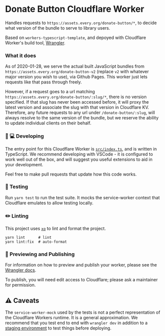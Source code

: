 # Donate Button Cloudflare Worker

Handles requests to `https://assets.every.org/donate-button/*`, to decide what
version of the bundle to serve to library users.

Based on `workers-typescript-template`, and depoyed with Cloudflare Worker's
build tool, [Wrangler](https://github.com/cloudflare/wrangler).

### What it does

As of 2020-01-28, we serve the actual built JavaScript bundles from
`https://assets.every.org/donate-button-v2` (replace `v2` with whatever major
version you wish to use), via Github Pages. This worker just lets requests like
that pass through freely.

However, if a request goes to a url matching
`https://assets.every.org/donate-button/:slug/*`, there is no version specified.
If that slug has never been accessed before, it will proxy the latest version
and associate the slug with that version in Cloudflare KV. Therefore, any future
requests to any url under `/donate-button/:slug`, will always resolve to the
same version of the bundle, but we reserve the ability to update individual
clients on their behalf.

### 👩 💻 Developing

The entry point for this Cloudflare Worker is
[`src/index.ts`](./src/index.ts), and is written in TypeScript. We recommend
developing with VSCode - it is configured to work well out of the box, and
will suggest you useful extensions to aid in your development.

Feel free to make pull requests that update how this code works.

### 🧪 Testing

Run `yarn test` to run the test suite. It mocks the service-worker context that
Cloudflare emulates to allow testing locally.

### ✏️ Linting

This project uses [`xo`](https://github.com/xojs/xo) to lint and format the
project.

```
yarn lint      # lint
yarn lint:fix  # auto-format
```

### 👀 Previewing and Publishing

For information on how to preview and publish your worker, please see the
[Wrangler docs](https://developers.cloudflare.com/workers/tooling/wrangler/commands/#publish).

To publish, you will need edit access to Cloudflare; please ask a maintainer for
permission.

## ⚠️ Caveats

The `service-worker-mock` used by the tests is not a perfect representation of the Cloudflare Workers runtime. It is a general approximation. We recommend that you test end to end with `wrangler dev` in addition to a [staging environment](https://developers.cloudflare.com/workers/tooling/wrangler/configuration/environments/) to test things before deploying.
